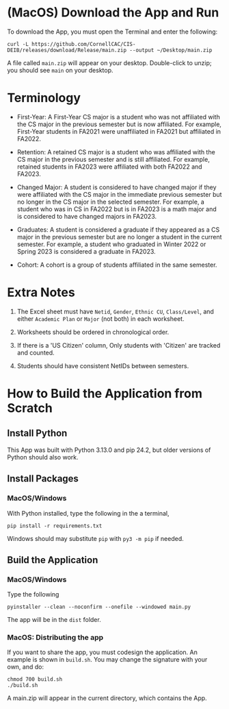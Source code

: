 # (MacOS) Download the App and Run
To download the App, you must open the Terminal and enter the following:
```
curl -L https://github.com/CornellCAC/CIS-DEIB/releases/download/Release/main.zip --output ~/Desktop/main.zip
```
A file called `main.zip` will appear on your desktop. Double-click to unzip; you should see `main` on your desktop.


# Terminology

* First-Year: A First-Year CS major is a student who was not affiliated with the CS major in the previous semester but is now affiliated. For example, First-Year students in FA2021 were unaffiliated in FA2021 but affiliated in FA2022.

* Retention: A retained CS major is a student who was affiliated with the CS major in the previous semester and is still affiliated. For example, retained students in FA2023 were affiliated with both FA2022 and FA2023. 

* Changed Major: A student is considered to have changed major if they were affiliated with the CS major in the immediate previous semester but no longer in the CS major in the selected semester. For example, a student who was in CS in FA2022 but is in FA2023 is a math major and is considered to have changed majors in FA2023. 

* Graduates: A student is considered a graduate if they appeared as a CS major in the previous semester but are no longer a student in the current semester. For example, a student who graduated in Winter 2022 or Spring 2023 is considered a graduate in  FA2023.
  
* Cohort: A cohort is a group of students affiliated in the same semester. 


# Extra Notes
1. The Excel sheet must have `Netid`, `Gender`, `Ethnic CU`, `Class/Level`, and either `Academic Plan` or `Major` (not both) in each worksheet.

1. Worksheets should be ordered in chronological order. 

1. If there is a 'US Citizen' column, Only students with 'Citizen' are tracked and counted.

1. Students should have consistent NetIDs between semesters.


# How to Build the Application from Scratch

## Install Python
This App was built with Python 3.13.0 and pip 24.2, but older versions of Python should also work.

## Install Packages
### MacOS/Windows
With Python installed, type the following in the a terminal, 
```
pip install -r requirements.txt
```
Windows should may substitute `pip` with `py3 -m pip` if needed.

## Build the Application
### MacOS/Windows
Type the following
```
pyinstaller --clean --noconfirm --onefile --windowed main.py
```
The app will be in the `dist` folder. 
### MacOS: Distributing the app
If you want to share the app, you must codesign the application. An example is shown in `build.sh`. You may change the signature with your own, and do:
```
chmod 700 build.sh
./build.sh
```
A main.zip will appear in the current directory, which contains the App.